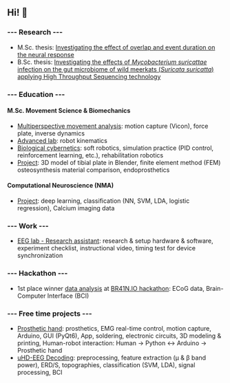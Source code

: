 ## Hi! 👋

### --- Research ---
- M.Sc. thesis: [Investigating the effect of overlap and event duration on the neural response](https://github.com/s-ccs/MSc_EventDuration)
- B.Sc. thesis: [Investigating the effects of *Mycobacterium suricattae* infection on the gut microbiome of wild meerkats (*Suricata suricatta*) applying High Throughput Sequencing technology](https://github.com/geigermartin/BSc_Susu)

### --- Education ---
#### M.Sc. Movement Science & Biomechanics
- [Multiperspective movement analysis](https://github.com/geigermartin/motionCapture_inverseDynamics): motion capture (Vicon), force plate, inverse dynamics
- [Advanced lab](https://github.com/geigermartin/robot_kinematics): robot kinematics
- [Biological cybernetics](https://github.com/geigermartin/bio_cybernetics): soft robotics, simulation practice (PID control, reinforcement learning, etc.), rehabilitation robotics
- [Project](https://github.com/geigermartin/FEM_3D_ostheosynthesis): 3D model of tibial plate in Blender, finite element method (FEM) osteosynthesis material comparison, endoprosthetics

#### Computational Neuroscience (NMA)
- [Project](https://github.com/geigermartin/neuralNetwork_classification_NMA): deep learning, classification (NN, SVM, LDA, logistic regression), Calcium imaging data

### --- Work ---
- [EEG lab - Research assistant](https://github.com/geigermartin/EEG_lab_RA): research & setup hardware & software, experiment checklist, instructional video, timing test for device synchronization

### --- Hackathon ---
- 1st place winner [data analysis]( https://github.com/sara-knezevic/ECoG-hackathon) at [BR41N.IO hackathon]( https://www.br41n.io/Spring-School-2023): ECoG data, Brain-Computer Interface (BCI)

### --- Free time projects ---
- [Prosthetic hand](https://github.com/geigermartin/prostheticHand): prosthetics, EMG real-time control, motion capture, Arduino, GUI (PyQt6), App, soldering, electronic circuits, 3D modeling & printing, Human-robot interaction: Human &rarr; Python &harr; Arduino &rarr; Prosthetic hand
- [uHD-EEG Decoding](https://github.com/geigermartin/uHD_EEG_decoding): preprocessing, feature extraction (µ & β band power), ERD/S, topographies, classification (SVM, LDA), signal processing, BCI
